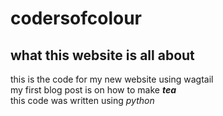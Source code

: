 # codersofcolour
## what this website is all about
this is the code for my new website using wagtail  
my first blog post is on how to make _**tea**_  
this code was written using *python*

